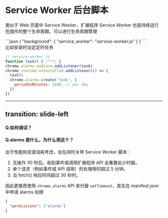 # Service Worker 后台脚本

类似于 Web 页面中 Service Worker，扩展程序 Service Worker 也是持续运行在插件的整个生命周期，可以进行生命周期管理

<div class="flex items-start justify-between gap-8">

<div class="flex-1">
```json
{
  "background": {
    "service_worker": "service-worker.js"
  }
}
```
</div>

<div class="flex-1">
比如安装时设定定时任务

```js
// service-worker.js
function task() { /***/ }
chrome.alarms.onAlarm.addListener(task)
chrome.runtime.onInstalled.addListener(() => {
  task()
  chrome.alarms.create('task', {
    periodInMinutes: 1440, // per day
  })
})
```
</div>
  
</div>

---
transition: slide-left
---

#### Q.如何调试？
#### Q.alarms 是什么，为什么用这个？

出于性能和资源消耗考虑，会在闲时关停 Service Worker 脚本：

1. 无操作 30 秒后。收到事件或调用扩展程序 API 会重置此计时器。
2. 单个请求（例如事件或 API 调用）的处理用时超过 5 分钟。
3. 当 fetch() 响应时间超过 30 秒时。

因此更推荐使用 `chrome.alarms` API 来代替 `setTimeout`，首先在 manifest.json 中申请 alarms 权限

```json
{
  "permissions": ["alarms"]
}
```